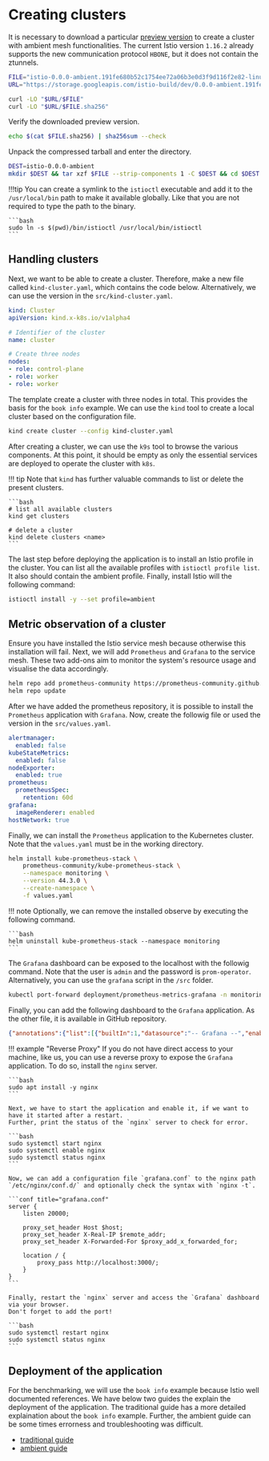 # Creating clusters

It is necessary to download a particular [preview version](https://gcsweb.istio.io/gcs/istio-build/dev/0.0.0-ambient.191fe680b52c1754ee72a06b3e0d3f9d116f2e82) to create a cluster with ambient mesh functionalities.
The current Istio version `1.16.2` already supports the new communication protocol `HBONE`, but it does not contain the ztunnels.

```bash
FILE="istio-0.0.0-ambient.191fe680b52c1754ee72a06b3e0d3f9d116f2e82-linux-amd64.tar.gz"
URL="https://storage.googleapis.com/istio-build/dev/0.0.0-ambient.191fe680b52c1754ee72a06b3e0d3f9d116f2e82"

curl -LO "$URL/$FILE"
curl -LO "$URL/$FILE.sha256"
```

Verify the downloaded preview version.

```bash
echo $(cat $FILE.sha256) | sha256sum --check
```

Unpack the compressed tarball and enter the directory.

```bash
DEST=istio-0.0.0-ambient
mkdir $DEST && tar xzf $FILE --strip-components 1 -C $DEST && cd $DEST
```

!!!tip
    You can create a symlink to the `istioctl` executable and add it to the `/usr/local/bin` path to make it available globally.
    Like that you are not required to type the path to the binary.

    ```bash
    sudo ln -s $(pwd)/bin/istioctl /usr/local/bin/istioctl
    ```

## Handling clusters

Next, we want to be able to create a cluster.
Therefore, make a new file called `kind-cluster.yaml`, which contains the code below.
Alternatively, we can use the version in the `src/kind-cluster.yaml`.

```yaml title="kind-cluster.yaml"
kind: Cluster
apiVersion: kind.x-k8s.io/v1alpha4

# Identifier of the cluster
name: cluster

# Create three nodes
nodes:
- role: control-plane
- role: worker
- role: worker
```

The template create a cluster with three nodes in total.
This provides the basis for the `book info` example.
We can use the `kind` tool to create a local cluster based on the configuration file.

```bash
kind create cluster --config kind-cluster.yaml
```

After creating a cluster, we can use the `k9s` tool to browse the various components.
At this point, it should be empty as only the essential services are deployed to operate the cluster with `k8s`.

!!! tip
    Note that `kind` has further valuable commands to list or delete the present clusters.

    ```bash
    # list all available clusters
    kind get clusters

    # delete a cluster
    kind delete clusters <name>
    ```

The last step before deploying the application is to install an Istio profile in the cluster.
You can list all the available profiles with `istioctl profile list`.
It also should contain the ambient profile.
Finally, install Istio will the following command:

```bash
istioctl install -y --set profile=ambient
```

## Metric observation of a cluster

Ensure you have installed the Istio service mesh because otherwise this installation will fail.
Next, we will add `Prometheus` and `Grafana` to the service mesh.
These two add-ons aim to monitor the system's resource usage and visualise the data accordingly.

```bash
helm repo add prometheus-community https://prometheus-community.github.io/helm-charts
helm repo update
```

After we have added the prometheus repository, it is possible to install the `Prometheus` application with `Grafana`.
Now, create the followig file or used the version in the `src/values.yaml`.

```yaml title="values.yaml"
alertmanager:
  enabled: false
kubeStateMetrics:
  enabled: false
nodeExporter:
  enabled: true 
prometheus:
  prometheusSpec:
    retention: 60d
grafana:
  imageRenderer: enabled
hostNetwork: true
```

Finally, we can install the `Prometheus` application to the Kubernetes cluster.
Note that the `values.yaml` must be in the working directory.

```bash
helm install kube-prometheus-stack \
    prometheus-community/kube-prometheus-stack \
    --namespace monitoring \
    --version 44.3.0 \
    --create-namespace \
    -f values.yaml
```

!!! note
    Optionally, we can remove the installed observe by executing the following command.

    ```bash
    helm uninstall kube-prometheus-stack --namespace monitoring
    ``` 

The `Grafana` dashboard can be exposed to the localhost with the followig command.
Note that the user is `admin` and the password is `prom-operator`.
Alternatively, you can use the `grafana` script in the `/src` folder.

```bash
kubectl port-forward deployment/prometheus-metrics-grafana -n monitoring 3000 > /dev/null
```

Finally, you can add the following dashboard to the `Grafana` application.
As the other file, it is available in GitHub repository.

```json title="dashboard.json"
{"annotations":{"list":[{"builtIn":1,"datasource":"-- Grafana --","enable":true,"hide":true,"iconColor":"rgba(0, 211, 255, 1)","name":"Annotations & Alerts","target":{"limit":100,"matchAny":false,"tags":[],"type":"dashboard"},"type":"dashboard"}]},"description":"A dashboard to help with cost and utilisation","editable":true,"fiscalYearStartMonth":0,"gnetId":6876,"graphTooltip":1,"id":26,"links":[],"liveNow":false,"panels":[{"fieldConfig":{"defaults":{"color":{"mode":"palette-classic"},"custom":{"axisLabel":"","axisPlacement":"auto","barAlignment":0,"drawStyle":"line","fillOpacity":0,"gradientMode":"none","hideFrom":{"legend":false,"tooltip":false,"viz":false},"lineInterpolation":"linear","lineWidth":1,"pointSize":5,"scaleDistribution":{"type":"linear"},"showPoints":"auto","spanNulls":false,"stacking":{"group":"A","mode":"normal"},"thresholdsStyle":{"mode":"off"}},"mappings":[],"thresholds":{"mode":"absolute","steps":[{"color":"green","value":null},{"color":"red","value":80}]}},"overrides":[]},"gridPos":{"h":8,"w":12,"x":0,"y":0},"id":113,"options":{"legend":{"calcs":["min","mean","max"],"displayMode":"table","placement":"bottom"},"tooltip":{"mode":"single"}},"pluginVersion":"8.3.3","targets":[{"datasource":{"type":"prometheus","uid":"Prometheus"},"exemplar":true,"expr":"sum(rate(container_cpu_usage_seconds_total{container=\"istio-proxy\"}[5m])) by (pod)","format":"time_series","hide":false,"instant":false,"interval":"","legendFormat":"{{pod}}","refId":"B"},{"datasource":{"type":"prometheus","uid":"Prometheus"},"exemplar":true,"expr":"sum(rate(container_cpu_usage_seconds_total{container=\"istio-proxy\"}[5m]))","hide":true,"interval":"","legendFormat":"Total CPU","refId":"A"}],"title":"Total Sidecar/Ambient CPU per pod (stacked)","type":"timeseries"},{"fieldConfig":{"defaults":{"color":{"mode":"palette-classic"},"custom":{"axisLabel":"","axisPlacement":"auto","barAlignment":0,"drawStyle":"line","fillOpacity":0,"gradientMode":"none","hideFrom":{"legend":false,"tooltip":false,"viz":false},"lineInterpolation":"linear","lineWidth":1,"pointSize":5,"scaleDistribution":{"type":"linear"},"showPoints":"auto","spanNulls":false,"stacking":{"group":"A","mode":"normal"},"thresholdsStyle":{"mode":"off"}},"mappings":[],"thresholds":{"mode":"absolute","steps":[{"color":"green","value":null}]},"unit":"bytes"},"overrides":[]},"gridPos":{"h":8,"w":12,"x":12,"y":0},"id":114,"options":{"legend":{"calcs":["min","mean","max"],"displayMode":"table","placement":"bottom"},"tooltip":{"mode":"single"}},"pluginVersion":"8.3.3","targets":[{"datasource":{"type":"prometheus","uid":"Prometheus"},"exemplar":true,"expr":"sum(container_memory_working_set_bytes{container=\"istio-proxy\", pod!~\"istio-ingressgateway-.*\"}) by (pod)","interval":"","legendFormat":"{{pod}}","refId":"A"},{"datasource":{"type":"prometheus","uid":"Prometheus"},"exemplar":true,"expr":"sum(container_memory_working_set_bytes{container=\"istio-proxy\", pod!~\"istio-ingressgateway-.*\"})","hide":true,"interval":"","legendFormat":"Total memory","refId":"B"}],"title":"Total Sidecar/Ambient RAM per pod (stacked)","type":"timeseries"},{"fieldConfig":{"defaults":{"color":{"mode":"palette-classic"},"custom":{"axisLabel":"","axisPlacement":"auto","barAlignment":0,"drawStyle":"line","fillOpacity":0,"gradientMode":"none","hideFrom":{"legend":false,"tooltip":false,"viz":false},"lineInterpolation":"linear","lineWidth":1,"pointSize":5,"scaleDistribution":{"type":"linear"},"showPoints":"auto","spanNulls":false,"stacking":{"group":"A","mode":"none"},"thresholdsStyle":{"mode":"off"}},"mappings":[],"thresholds":{"mode":"absolute","steps":[{"color":"green","value":null},{"color":"red","value":80}]}},"overrides":[]},"gridPos":{"h":8,"w":12,"x":0,"y":8},"id":108,"options":{"legend":{"calcs":["max"],"displayMode":"table","placement":"bottom"},"tooltip":{"mode":"single"}},"pluginVersion":"8.3.3","targets":[{"datasource":{"type":"prometheus","uid":"Prometheus"},"exemplar":true,"expr":"sum(rate(container_cpu_usage_seconds_total{container=\"istio-proxy\"}[5m])) by (pod)","format":"time_series","hide":false,"instant":false,"interval":"","legendFormat":"{{pod}}","refId":"B"},{"datasource":{"type":"prometheus","uid":"Prometheus"},"exemplar":true,"expr":"sum(rate(container_cpu_usage_seconds_total{container=\"istio-proxy\"}[5m]))","hide":true,"interval":"","legendFormat":"Total CPU","refId":"A"}],"title":"Total Sidecar/Ambient CPU per pod","type":"timeseries"},{"fieldConfig":{"defaults":{"color":{"mode":"palette-classic"},"custom":{"axisLabel":"","axisPlacement":"auto","barAlignment":0,"drawStyle":"line","fillOpacity":0,"gradientMode":"none","hideFrom":{"legend":false,"tooltip":false,"viz":false},"lineInterpolation":"linear","lineWidth":1,"pointSize":5,"scaleDistribution":{"type":"linear"},"showPoints":"auto","spanNulls":false,"stacking":{"group":"A","mode":"none"},"thresholdsStyle":{"mode":"off"}},"mappings":[],"thresholds":{"mode":"absolute","steps":[{"color":"green","value":null}]},"unit":"bytes"},"overrides":[]},"gridPos":{"h":8,"w":12,"x":12,"y":8},"id":106,"options":{"legend":{"calcs":["max"],"displayMode":"table","placement":"bottom"},"tooltip":{"mode":"single"}},"pluginVersion":"8.3.3","targets":[{"datasource":{"type":"prometheus","uid":"Prometheus"},"exemplar":true,"expr":"sum(container_memory_working_set_bytes{container=\"istio-proxy\", pod!~\"istio-ingressgateway-.*\"}) by (pod)","interval":"","legendFormat":"{{pod}}","refId":"A"},{"datasource":{"type":"prometheus","uid":"Prometheus"},"exemplar":true,"expr":"sum(container_memory_working_set_bytes{container=\"istio-proxy\", pod!~\"istio-ingressgateway-.*\"})","hide":true,"interval":"","legendFormat":"Total memory","refId":"B"}],"title":"Total Sidecar/Ambient RAM per pod","type":"timeseries"},{"fieldConfig":{"defaults":{"color":{"mode":"palette-classic"},"custom":{"axisLabel":"","axisPlacement":"auto","barAlignment":0,"drawStyle":"line","fillOpacity":0,"gradientMode":"none","hideFrom":{"legend":false,"tooltip":false,"viz":false},"lineInterpolation":"linear","lineWidth":1,"pointSize":5,"scaleDistribution":{"type":"linear"},"showPoints":"auto","spanNulls":false,"stacking":{"group":"A","mode":"none"},"thresholdsStyle":{"mode":"off"}},"mappings":[],"thresholds":{"mode":"absolute","steps":[{"color":"green","value":null},{"color":"red","value":80}]}},"overrides":[]},"gridPos":{"h":8,"w":12,"x":0,"y":16},"id":111,"options":{"legend":{"calcs":[],"displayMode":"list","placement":"bottom"},"tooltip":{"mode":"single"}},"pluginVersion":"8.3.3","targets":[{"datasource":{"type":"prometheus","uid":"Prometheus"},"exemplar":true,"expr":"sum(rate(container_cpu_usage_seconds_total{container=\"istio-proxy\"}[1m]))","hide":true,"interval":"","legendFormat":"Total CPU","refId":"A"},{"datasource":{"type":"prometheus","uid":"Prometheus"},"exemplar":true,"expr":"max_over_time(sum(rate(container_cpu_usage_seconds_total{container=\"istio-proxy\"}[5m]))[30m:1m])","hide":false,"interval":"","legendFormat":"Max over time CPU","refId":"C"}],"title":"Max Sidecar/Ambient CPU","type":"timeseries"},{"fieldConfig":{"defaults":{"color":{"mode":"palette-classic"},"custom":{"axisLabel":"","axisPlacement":"auto","barAlignment":0,"drawStyle":"line","fillOpacity":0,"gradientMode":"none","hideFrom":{"legend":false,"tooltip":false,"viz":false},"lineInterpolation":"linear","lineWidth":1,"pointSize":5,"scaleDistribution":{"type":"linear"},"showPoints":"auto","spanNulls":false,"stacking":{"group":"A","mode":"none"},"thresholdsStyle":{"mode":"off"}},"mappings":[],"thresholds":{"mode":"absolute","steps":[{"color":"green","value":null}]},"unit":"bytes"},"overrides":[]},"gridPos":{"h":8,"w":12,"x":12,"y":16},"id":112,"options":{"legend":{"calcs":[],"displayMode":"list","placement":"bottom"},"tooltip":{"mode":"single"}},"pluginVersion":"8.3.3","targets":[{"datasource":{"type":"prometheus","uid":"Prometheus"},"exemplar":true,"expr":"sum(container_memory_working_set_bytes{container=\"istio-proxy\", pod!~\"istio-ingressgateway-.*\"}) by (pod)","hide":true,"interval":"","legendFormat":"{{pod}}","refId":"A"},{"datasource":{"type":"prometheus","uid":"Prometheus"},"exemplar":true,"expr":"sum(container_memory_working_set_bytes{container=\"istio-proxy\", pod!~\"istio-ingressgateway-.*\"})","hide":true,"interval":"","legendFormat":"Total memory","refId":"B"},{"datasource":{"type":"prometheus","uid":"Prometheus"},"exemplar":true,"expr":"max_over_time(sum(container_memory_working_set_bytes{container=\"istio-proxy\", pod!~\"istio-ingressgateway-.*\"})[30m:1m])","hide":false,"interval":"","legendFormat":"Max over time memory","refId":"C"}],"title":"Max Sidecar/Ambient RAM","type":"timeseries"},{"fieldConfig":{"defaults":{"color":{"mode":"palette-classic"},"custom":{"axisLabel":"","axisPlacement":"auto","barAlignment":0,"drawStyle":"line","fillOpacity":0,"gradientMode":"none","hideFrom":{"legend":false,"tooltip":false,"viz":false},"lineInterpolation":"linear","lineStyle":{"fill":"solid"},"lineWidth":1,"pointSize":5,"scaleDistribution":{"type":"linear"},"showPoints":"auto","spanNulls":false,"stacking":{"group":"A","mode":"none"},"thresholdsStyle":{"mode":"off"}},"mappings":[],"thresholds":{"mode":"absolute","steps":[{"color":"green","value":null},{"color":"red","value":80}]}},"overrides":[]},"gridPos":{"h":8,"w":12,"x":0,"y":24},"id":104,"options":{"legend":{"calcs":[],"displayMode":"list","placement":"bottom"},"tooltip":{"mode":"single"}},"pluginVersion":"8.3.3","targets":[{"datasource":{"type":"prometheus","uid":"Prometheus"},"exemplar":true,"expr":"sum(rate(container_cpu_usage_seconds_total{namespace=~\"test.*\"}[5m]))","interval":"","legendFormat":"Total CPU of workloads","refId":"A"},{"datasource":{"type":"prometheus","uid":"PBFA97CFB590B2093"},"exemplar":true,"expr":"sum(rate(container_cpu_usage_seconds_total{namespace=~\"istio-system|test.*\", container=\"istio-proxy\"}[5m]))","hide":false,"instant":false,"interval":"","intervalFactor":1,"legendFormat":"Total CPU of Istio data path","refId":"B"}],"title":"Total CPU of workloads","type":"timeseries"},{"fieldConfig":{"defaults":{"color":{"mode":"palette-classic"},"custom":{"axisLabel":"","axisPlacement":"auto","barAlignment":0,"drawStyle":"line","fillOpacity":10,"gradientMode":"none","hideFrom":{"legend":false,"tooltip":false,"viz":false},"lineInterpolation":"linear","lineWidth":1,"pointSize":5,"scaleDistribution":{"type":"linear"},"showPoints":"never","spanNulls":false,"stacking":{"group":"A","mode":"none"},"thresholdsStyle":{"mode":"off"}},"mappings":[],"thresholds":{"mode":"absolute","steps":[{"color":"green","value":null},{"color":"red","value":80}]},"unit":"bytes"},"overrides":[]},"gridPos":{"h":8,"w":12,"x":12,"y":24},"id":110,"options":{"legend":{"calcs":[],"displayMode":"list","placement":"bottom"},"tooltip":{"mode":"single"}},"pluginVersion":"8.3.3","targets":[{"datasource":{"type":"prometheus","uid":"Prometheus"},"exemplar":true,"expr":"sum(container_memory_working_set_bytes{namespace=~\"test.*\"})","interval":"","legendFormat":"Total memory of workloads","refId":"A"},{"datasource":{"type":"prometheus","uid":"PBFA97CFB590B2093"},"exemplar":true,"expr":"sum(container_memory_working_set_bytes{namespace=~\"istio-system|test.*\", container=\"istio-proxy\"})","hide":false,"interval":"","legendFormat":"Total memory of Istio datapath","refId":"B"}],"title":"Total RAM of workloads","type":"timeseries"}],"refresh":false,"schemaVersion":34,"style":"dark","tags":[],"templating":{"list":[]},"time":{"from":"now-3h","to":"now"},"timepicker":{"hidden":false,"refresh_intervals":["5s","10s","30s","1m","5m","15m","30m","1h","2h","1d"],"time_options":["5m","15m","1h","6h","12h","24h","2d","7d","30d"]},"timezone":"utc","title":"Istio Performance Analysis Dashboard","uid":"croBncMVz","version":12,"weekStart":""}
```

!!! example "Reverse Proxy"
    If you do not have direct access to your machine, like us, you can use a reverse proxy to expose the `Grafana` application.
    To do so, install the `nginx` server.

    ```bash
    sudo apt install -y nginx
    ```

    Next, we have to start the application and enable it, if we want to have it started after a restart.
    Further, print the status of the `nginx` server to check for error.

    ```bash
    sudo systemctl start nginx
    sudo systemctl enable nginx
    sudo systemctl status nginx
    ```

    Now, we can add a configuration file `grafana.conf` to the nginx path `/etc/nginx/conf.d/` and optionally check the syntax with `nginx -t`.

    ```conf title="grafana.conf"
    server {
        listen 20000;

        proxy_set_header Host $host;
        proxy_set_header X-Real-IP $remote_addr;
        proxy_set_header X-Forwarded-For $proxy_add_x_forwarded_for;

        location / {
            proxy_pass http://localhost:3000/;
        }
    }
    ```

    Finally, restart the `nginx` server and access the `Grafana` dashboard via your browser.
    Don't forget to add the port!

    ```bash
    sudo systemctl restart nginx
    sudo systemctl status nginx
    ```

## Deployment of the application

For the benchmarking, we will use the `book info` example because Istio well documented references.
We have below two guides the explain the deployment of the application.
The traditional guide has a more detailed explaination about the `book info` example.
Further, the ambient guide can be some times errorness and troubleshooting was difficult.

- [traditional guide](https://istio.io/latest/docs/examples/bookinfo/#deploying-the-application)
- [ambient guide](https://istio.io/latest/blog/2022/get-started-ambient/#deploy-your-applications)
